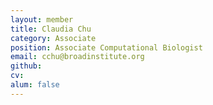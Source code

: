 ```yaml
---
layout: member
title: Claudia Chu
category: Associate
position: Associate Computational Biologist
email: cchu@broadinstitute.org
github: 
cv:
alum: false
---
```


